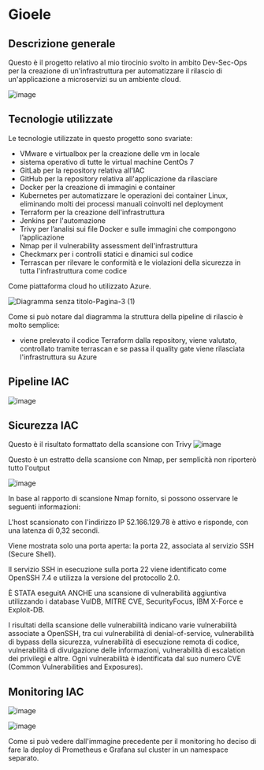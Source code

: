 # Gioele



## Descrizione generale

Questo è il progetto relativo al mio tirocinio svolto in ambito Dev-Sec-Ops per la creazione di un'infrastruttura per automatizzare il rilascio di un'applicazione a microservizi su un ambiente cloud.

![image](https://github.com/lele2702/DevSecOps-stage-project/assets/85575751/469aa09a-323b-4441-88c7-11e01988dd73)



## Tecnologie utilizzate

Le tecnologie utilizzate in questo progetto sono svariate:
- VMware e virtualbox per la creazione delle vm in locale
- sistema operativo di tutte le virtual machine CentOs 7
- GitLab per la repository relativa all'IAC
- GitHub per la repository relativa all'applicazione da rilasciare
- Docker per la creazione di immagini e container
- Kubernetes per automatizzare le operazioni dei container Linux, eliminando molti dei processi manuali coinvolti nel deployment
- Terraform per la creazione dell'infrastruttura
- Jenkins per l'automazione
- Trivy per l’analisi sui file Docker e sulle immagini che compongono l’applicazione
- Nmap per il vulnerability assessment dell'infrastruttura
- Checkmarx per i controlli statici e dinamici sul codice
- Terrascan per rilevare le conformità e le violazioni della sicurezza in tutta l'infrastruttura come codice

Come piattaforma cloud ho utilizzato Azure.

![Diagramma senza titolo-Pagina-3 (1)](https://github.com/lele2702/DevSecOps-stage-project/assets/85575751/5a12c6ee-3f7f-437b-a177-46dc1968ff2a)



Come si può notare dal diagramma la struttura della pipeline di rilascio è molto semplice:
- viene prelevato il codice Terraform dalla repository, viene valutato, controllato tramite terrascan e se passa il quality gate viene rilasciata l'infrastruttura su Azure

## Pipeline IAC
![image](https://github.com/lele2702/DevSecOps-stage-project/assets/85575751/a152c709-bf2b-4cfa-bb4d-df828bc86a38)

## Sicurezza IAC

Questo è il risultato formattato della scansione con Trivy
![image](https://github.com/lele2702/DevSecOps-stage-project/assets/85575751/2523bf63-bccc-4300-bc83-068f359b6c42)


Questo è un estratto della scansione con Nmap, per semplicità non riporterò tutto l'output

![image](https://github.com/lele2702/DevSecOps-stage-project/assets/85575751/6caae141-83f9-42ea-bda9-b10480696359)

In base al rapporto di scansione Nmap fornito, si possono osservare le seguenti informazioni:

L'host scansionato con l'indirizzo IP 52.166.129.78 è attivo e risponde, con una latenza di 0,32 secondi.

Viene mostrata solo una porta aperta: la porta 22, associata al servizio SSH (Secure Shell).

Il servizio SSH in esecuzione sulla porta 22 viene identificato come OpenSSH 7.4 e utilizza la versione del protocollo 2.0.

È STATA eseguitA ANCHE una scansione di vulnerabilità aggiuntiva utilizzando i database VulDB, MITRE CVE, SecurityFocus, IBM X-Force e Exploit-DB.

I risultati della scansione delle vulnerabilità indicano varie vulnerabilità associate a OpenSSH, tra cui vulnerabilità di denial-of-service, vulnerabilità di bypass della sicurezza, vulnerabilità di esecuzione remota di codice, vulnerabilità di divulgazione delle informazioni, vulnerabilità di escalation dei privilegi e altre. Ogni vulnerabilità è identificata dal suo numero CVE (Common Vulnerabilities and Exposures).


## Monitoring IAC

![image](https://github.com/lele2702/DevSecOps-stage-project/assets/85575751/568de994-d103-46f6-9ab6-e8f79984d8bf)

![image](https://github.com/lele2702/DevSecOps-stage-project/assets/85575751/311c5467-e28a-40f3-aa8b-988fbcd7943e)

Come si può vedere dall'immagine precedente per il monitoring ho deciso di fare la deploy di Prometheus e Grafana sul cluster in un namespace separato.



